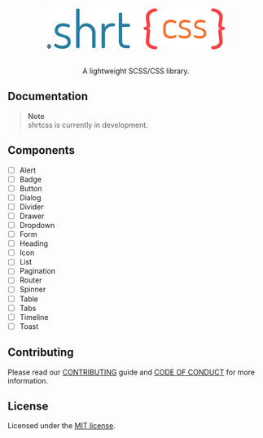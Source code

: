 <br />
<div align="center">
  <img src="https://raw.githubusercontent.com/jrson83/shrtcss/main/.github/assets/shrtcss-logo.png" alt="shrtcss Logo" />
</div>
<br />
<p align="center">A lightweight SCSS/CSS library.</p>

## Documentation

> **Note**  
> shrtcss is currently in development.

## Components

- [ ] Alert
- [ ] Badge
- [ ] Button
- [ ] Dialog
- [ ] Divider
- [ ] Drawer
- [ ] Dropdown
- [ ] Form
- [ ] Heading
- [ ] Icon
- [ ] List
- [ ] Pagination
- [ ] Router
- [ ] Spinner
- [ ] Table
- [ ] Tabs
- [ ] Timeline
- [ ] Toast

## Contributing

Please read our [CONTRIBUTING](https://github.com/jrson83/shrtcss/blob/main/CONTRIBUTING.md) guide and [CODE OF CONDUCT](https://github.com/jrson83/shrtcss/blob/main/CODE_OF_CONDUCT.md) for more information.

## License

Licensed under the [MIT license](https://github.com/jrson83/shrtcss/blob/main/LICENSE).
